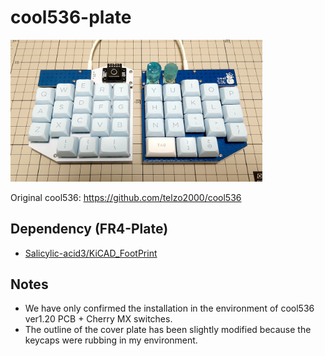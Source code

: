 # cool536-plate
<img src="img/mounting-example.jpg" width="80%">

Original cool536: https://github.com/telzo2000/cool536

## Dependency (FR4-Plate)
* [Salicylic-acid3/KiCAD_FootPrint](https://github.com/Salicylic-acid3/KiCAD_FootPrint)

## Notes
* We have only confirmed the installation in the environment of cool536 ver1.20 PCB + Cherry MX switches.
* The outline of the cover plate has been slightly modified because the keycaps were rubbing in my environment.